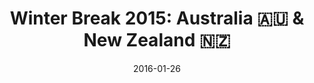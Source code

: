 ---
layout: photo-post
title: "Winter Break 2015: Australia 🇦🇺 & New Zealand 🇳🇿"
date:   2016-01-26
category: photo
folder: winter-2015
caption:
  1: <h1> Take off! </h1> The journey begins with a grueling 20 hour flight from Detroit to Brisbane

  2: On the flight, a picture of a plane flying close by. It's now one of my favorite pictures taken.

  3: Looking down, a shot of the snow covered plains somewhere over the Rockies

  6: Always looking too serious ...

  8: The Twelve Apostles

  9: A helicopter on its way to fight the forest fires

  10: I only brought a 35mm lens, so I played around with stitching a couple shots together in post.

  12: Inside the lighthouse at Cape Otway

  17: At the Melbourne Zoo

  20: Astrophotography at Mount Cook

  21: Mount Cook from afar (the water was actually that blue!)

description: A collection of photos from my winter 2015 vacation to Australia (Melbourne, Brisbane) and New Zealand (Christchurch)
---